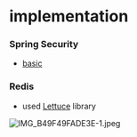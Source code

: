 # implementation
### Spring Security
- [basic](https://adjh54.tistory.com/91)
### Redis
- used [Lettuce](https://lettuce.io/) library

![IMG_B49F49FADE3E-1.jpeg](..%2F..%2FDownloads%2FIMG_B49F49FADE3E-1.jpeg)